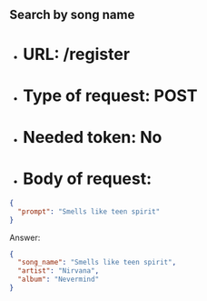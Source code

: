 ## Search by song name

- # URL: /register
- # Type of request: POST
- # Needed token: No
- # Body of request:

```json
{
  "prompt": "Smells like teen spirit"
}

```

Answer:

```json
{
  "song_name": "Smells like teen spirit",
  "artist": "Nirvana",
  "album": "Nevermind"
}

```
